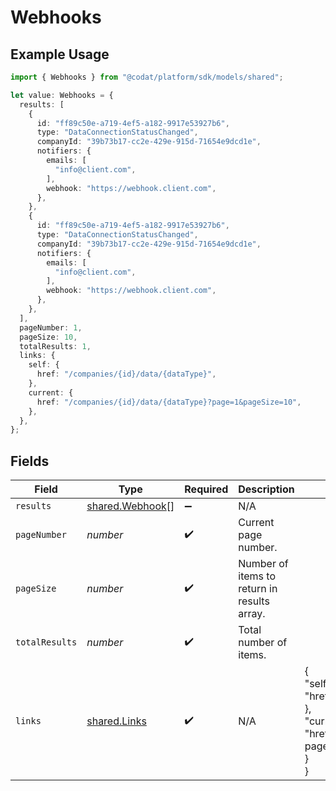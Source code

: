 # Webhooks

## Example Usage

```typescript
import { Webhooks } from "@codat/platform/sdk/models/shared";

let value: Webhooks = {
  results: [
    {
      id: "ff89c50e-a719-4ef5-a182-9917e53927b6",
      type: "DataConnectionStatusChanged",
      companyId: "39b73b17-cc2e-429e-915d-71654e9dcd1e",
      notifiers: {
        emails: [
          "info@client.com",
        ],
        webhook: "https://webhook.client.com",
      },
    },
    {
      id: "ff89c50e-a719-4ef5-a182-9917e53927b6",
      type: "DataConnectionStatusChanged",
      companyId: "39b73b17-cc2e-429e-915d-71654e9dcd1e",
      notifiers: {
        emails: [
          "info@client.com",
        ],
        webhook: "https://webhook.client.com",
      },
    },
  ],
  pageNumber: 1,
  pageSize: 10,
  totalResults: 1,
  links: {
    self: {
      href: "/companies/{id}/data/{dataType}",
    },
    current: {
      href: "/companies/{id}/data/{dataType}?page=1&pageSize=10",
    },
  },
};
```

## Fields

| Field                                                                                             | Type                                                                                              | Required                                                                                          | Description                                                                                       | Example                                                                                           |
| ------------------------------------------------------------------------------------------------- | ------------------------------------------------------------------------------------------------- | ------------------------------------------------------------------------------------------------- | ------------------------------------------------------------------------------------------------- | ------------------------------------------------------------------------------------------------- |
| `results`                                                                                         | [shared.Webhook](../../../sdk/models/shared/webhook.md)[]                                         | :heavy_minus_sign:                                                                                | N/A                                                                                               |                                                                                                   |
| `pageNumber`                                                                                      | *number*                                                                                          | :heavy_check_mark:                                                                                | Current page number.                                                                              |                                                                                                   |
| `pageSize`                                                                                        | *number*                                                                                          | :heavy_check_mark:                                                                                | Number of items to return in results array.                                                       |                                                                                                   |
| `totalResults`                                                                                    | *number*                                                                                          | :heavy_check_mark:                                                                                | Total number of items.                                                                            |                                                                                                   |
| `links`                                                                                           | [shared.Links](../../../sdk/models/shared/links.md)                                               | :heavy_check_mark:                                                                                | N/A                                                                                               | {<br/>"self": {<br/>"href": "/companies"<br/>},<br/>"current": {<br/>"href": "/companies?page=1\u0026pageSize=10"<br/>}<br/>} |